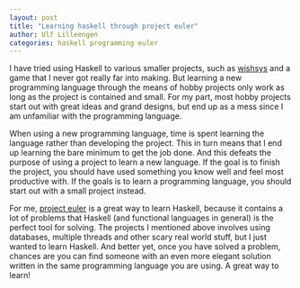 ```yaml
---
layout: post
title: "Learning haskell through project euler"
author: Ulf Lilleengen
categories: haskell programming euler
---
```

I have tried using Haskell to various smaller projects, such as
[wishsys](https://github.com/lulf/wishsys) and a game that I never got really
far into making. But learning a new programming language through the means of
hobby projects only work as long as the project is contained and small. For my
part, most hobby projects start out with great ideas and grand designs, but end
up as a mess since I am unfamiliar with the programming language.

When using a new programming language, time is spent learning the language
rather than developing the project. This in turn means that I end up learning
the bare minimum to get the job done. And this defeats the purpose of using a
project to learn a new language. If the goal is to finish the project, you
should have used something you know well and feel most productive with. If the
goals is to learn a programming language, you should start out with a small
project instead.

For me, [project euler](http://projecteuler.net/) is a great way to learn
Haskell, because it contains a lot of problems that Haskell (and functional
languages in general) is the perfect tool for solving.  The projects I mentioned
above involves using databases, multiple threads and other scary real world
stuff, but I just wanted to learn Haskell. And better yet, once you have solved
a problem, chances are you can find someone with an even more elegant solution
written in the same programming language you are using. A great way to learn!
